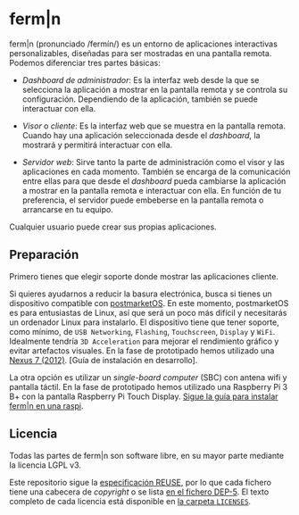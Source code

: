 # ferm|n

ferm|n (pronunciado /fermín/) es un entorno de aplicaciones interactivas personalizables, diseñadas para ser mostradas en una pantalla remota. Podemos diferenciar tres partes básicas:

* *Dashboard de administrador*: Es la interfaz web desde la que se selecciona la aplicación a mostrar en la pantalla remota y se controla su configuración. Dependiendo de la aplicación, también se puede interactuar con ella.

* *Visor* o *cliente*: Es la interfaz web que se muestra en la pantalla remota. Cuando hay una aplicación seleccionada desde el _dashboard_, la mostrará y permitirá interactuar con ella.

* *Servidor web*: Sirve tanto la parte de administración como el visor y las aplicaciones en cada momento. También se encarga de la comunicación entre ellas para que desde el _dashboard_ pueda cambiarse la aplicación a mostrar en la pantalla remota e interactuar con ella. En función de tu preferencia, el servidor puede embeberse en la pantalla remota o arrancarse en tu equipo.

Cualquier usuario puede crear sus propias aplicaciones.

## Preparación

Primero tienes que elegir soporte donde mostrar las aplicaciones cliente.

Si quieres ayudarnos a reducir la basura electrónica, busca si tienes un dispositivo compatible con [postmarketOS](https://wiki.postmarketos.org/wiki/Devices). En este momento, postmarketOS es para entusiastas de Linux, así que será un poco más difícil y necesitarás un ordenador Linux para instalarlo. El dispositivo tiene que tener soporte, como mínimo, de `USB Networking`, `Flashing`, `Touchscreen`, `Display` y `WiFi`. Idealmente tendría `3D Acceleration` para mejorar el rendimiento gráfico y evitar artefactos visuales. En la fase de prototipado hemos utilizado una [Nexus 7 (2012)](https://wiki.postmarketos.org/wiki/Google_Nexus_7_2012_(asus-grouper)).
[Guía de instalación en desarrollo].

La otra opción es utilizar un _single-board computer_ (SBC) con antena wifi y pantalla táctil. En la fase de prototipado hemos utilizado una Raspberry Pi 3 B+ con la pantalla Raspberry Pi Touch Display.
[Sigue la guía para instalar ferm|n en una raspi](RPiOS.README.md).

## Licencia

Todas las partes de ferm|n son software libre, en su mayor parte mediante la licencia LGPL v3.

Este repositorio sigue la [especificación REUSE](https://reuse.software/), por lo que cada fichero tiene una cabecera de _copyright_ o se lista [en el fichero DEP-5](.reuse/dep5). El texto completo de cada licencia está disponible en [la carpeta `LICENSES`](LICENSES/).
